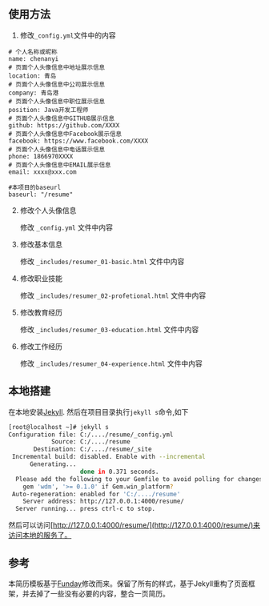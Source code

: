 ## 使用方法

1. 修改`_config.yml`文件中的内容

```
# 个人名称或昵称
name: chenanyi
# 页面个人头像信息中地址展示信息
location: 青岛
# 页面个人头像信息中公司展示信息
company: 青岛港
# 页面个人头像信息中职位展示信息
position: Java开发工程师
# 页面个人头像信息中GITHUB展示信息
github: https://github.com/XXXX
# 页面个人头像信息中Facebook展示信息
facebook: https://www.facebook.com/XXXX
# 页面个人头像信息中电话展示信息
phone: 1866970XXXX
# 页面个人头像信息中EMAIL展示信息
email: xxxx@xxx.com

#本项目的baseurl
baseurl: "/resume"
```

2. 修改个人头像信息

	修改 `_config.yml` 文件中内容

3. 修改基本信息
 
	修改 `_includes/resumer_01-basic.html` 文件中内容

4. 修改职业技能

    修改 `_includes/resumer_02-profetional.html` 文件中内容

5. 修改教育经历

    修改 `_includes/resumer_03-education.html` 文件中内容

6. 修改工作经历

    修改 `_includes/resumer_04-experience.html` 文件中内容

## 本地搭建

在本地安装[Jekyll](https://jekyllrb.com/).
然后在项目目录执行`jekyll s`命令,如下

```bash
[root@localhost ~]# jekyll s
Configuration file: C:/..../resume/_config.yml
            Source: C:/..../resume
       Destination: C:/..../resume/_site
 Incremental build: disabled. Enable with --incremental
      Generating...
                    done in 0.371 seconds.
  Please add the following to your Gemfile to avoid polling for changes:
    gem 'wdm', '>= 0.1.0' if Gem.win_platform?
 Auto-regeneration: enabled for 'C:/..../resume'
    Server address: http://127.0.0.1:4000/resume/
  Server running... press ctrl-c to stop.
```

然后可以访问[http://127.0.0.1:4000/resume/](http://127.0.0.1:4000/resume/)来访问本地的服务了。


## 参考

本简历模板基于[Funday](https://gitee.com/xiaodan_yu/resume.io)修改而来。保留了所有的样式，基于Jekyll重构了页面框架，并去掉了一些没有必要的内容，整合一页简历。

